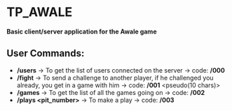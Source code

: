 # TP_AWALE
**Basic client/server application for the Awale game**

## User Commands:
- **/users** -> To get the list of users connected on the server -> code: **/000**
- **/fight** <pseudo> -> To send a challenge to another player, if he challenged you already, you get in a game with him -> code: **/001** <pseudo(10 chars)>
- **/games** -> To get the list of all the games going on -> code: **/002**
- **/plays <pit_number>** -> To make a play -> code: **/003**
